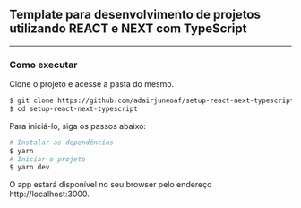 ## Template para desenvolvimento de projetos utilizando REACT e NEXT com TypeScript

---

### Como executar

Clone o projeto e acesse a pasta do mesmo.

```bash
$ git clone https://github.com/adairjuneoaf/setup-react-next-typescript
$ cd setup-react-next-typescript
```

Para iniciá-lo, siga os passos abaixo:

```bash
# Instalar as dependências
$ yarn
# Iniciar o projeto
$ yarn dev
```

O app estará disponível no seu browser pelo endereço http://localhost:3000.
